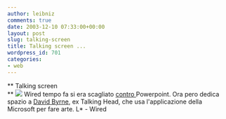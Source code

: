 ```yaml
---
author: leibniz
comments: true
date: 2003-12-10 07:33:00+00:00
layout: post
slug: talking-screen
title: Talking screen ...
wordpress_id: 701
categories:
- web
---
```


 **   Talking screen   
** ![](http://a1112.g.akamai.net/7/1112/492/2002091447/www.wired.com/news/images/thumbs/arrows_t.gif) Wired tempo fa si era scagliato  [ contro ](http://leibniz.splinder.it/1061881440#532773)Powerpoint. Ora pero dedica spazio a  [ David Byrne](http://www.wired.com/news/culture/0,1284,61485,00.html), ex Talking Head, che usa l'applicazione della Microsoft per fare arte. 
L* - Wired
